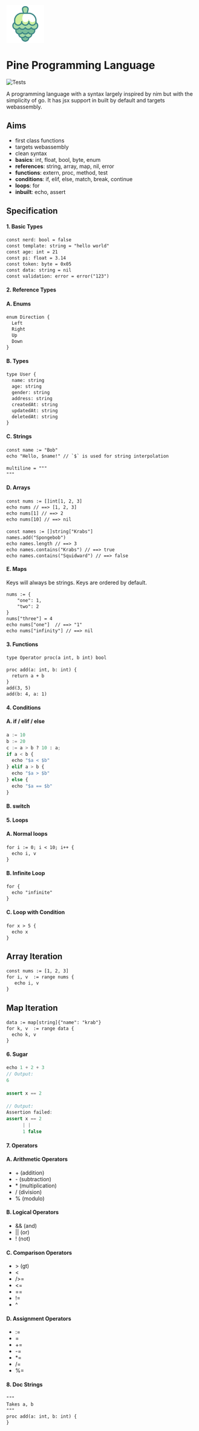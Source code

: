 <img src="https://github.com/pyros2097/pine/raw/master/assets/pine.png" width="100" height="100">

# Pine Programming Language

![Tests](https://github.com/pyros2097/yum/workflows/Test/badge.svg)

A programming language with a syntax largely inspired
by nim but with the simplicity of go. It has jsx support in built by
default and targets webassembly.

## Aims

- first class functions
  <!-- - first class dependent types -->
- targets webassembly
- clean syntax
- **basics**: int, float, bool, byte, enum
- **references**: string, array, map, nil, error
- **functions**: extern, proc, method, test
- **conditions**: if, elif, else, match, break, continue
- **loops**: for
- **inbuilt**: echo, assert

## Specification

#### 1. Basic Types

```golang
const nerd: bool = false
const template: string = "hello world"
const age: int = 21
const pi: float = 3.14
const token: byte = 0x05
const data: string = nil
const validation: error = error("123")
```

#### 2. Reference Types

#### A. Enums

```pony
enum Direction {
  Left
  Right
  Up
  Down
}
```

#### B. Types

```golang
type User {
  name: string
  age: string
  gender: string
  address: string
  createdAt: string
  updatedAt: string
  deletedAt: string
}
```

#### C. Strings

```golang
const name := "Bob"
echo "Hello, $name!" // `$` is used for string interpolation

multiline = """
"""
```

#### D. Arrays

```golang
const nums := []int[1, 2, 3]
echo nums // ==> [1, 2, 3]
echo nums[1] // ==> 2
echo nums[10] // ==> nil

const names := []string["Krabs"]
names.add("Spongebob")
echo names.length // ==> 3
echo names.contains("Krabs") // ==> true
echo names.contains("Squidward") // ==> false
```

#### E. Maps

Keys will always be strings. Keys are ordered by default.

```golang
nums := {
    "one": 1,
    "two": 2
}
nums["three"] = 4
echo nums["one"]  // ==> "1"
echo nums["infinity"] // ==> nil
```

#### 3. Functions

```golang
type Operator proc(a int, b int) bool

proc add(a: int, b: int) {
  return a + b
}
add(3, 5)
add(b: 4, a: 1)
```

#### 4. Conditions

#### A. if / elif / else

```python
a := 10
b := 20
c := a > b ? 10 : a;
if a < b {
  echo "$a < $b"
} elif a > b {
  echo "$a > $b"
} else {
  echo "$a == $b"
}
```

#### B. switch

#### 5. Loops

#### A. Normal loops

```golang
for i := 0; i < 10; i++ {
  echo i, v
}
```

#### B. Infinite Loop

```golang
for {
  echo "infinite"
}
```

#### C. Loop with Condition

```golang
for x > 5 {
  echo x
}
```

## Array Iteration

```golang
const nums := [1, 2, 3]
for i, v  := range nums {
   echo i, v
}
```

## Map Iteration

```golang
data := map[string]{"name": "krab"}
for k, v  := range data {
  echo k, v
}
```

#### 6. Sugar

```groovy
echo 1 + 2 + 3
// Output:
6

assert x == 2

// Output:
Assertion failed:
assert x == 2
      | |
      1 false
```

#### 7. Operators

#### A. Arithmetic Operators

- \+ (addition)
- \- (subtraction)
- \* (multiplication)
- / (division)
- % (modulo)

#### B. Logical Operators

- && (and)
- || (or)
- ! (not)

#### C. Comparison Operators

- \> (gt)
- <
- />=
- <=
- ==
- !=
- ^

#### D. Assignment Operators

- :=
- =
- +=
- -=
- \*=
- /=
- %=

#### 8. Doc Strings

```golang
"""
Takes a, b
"""
proc add(a: int, b: int) {
}
```
